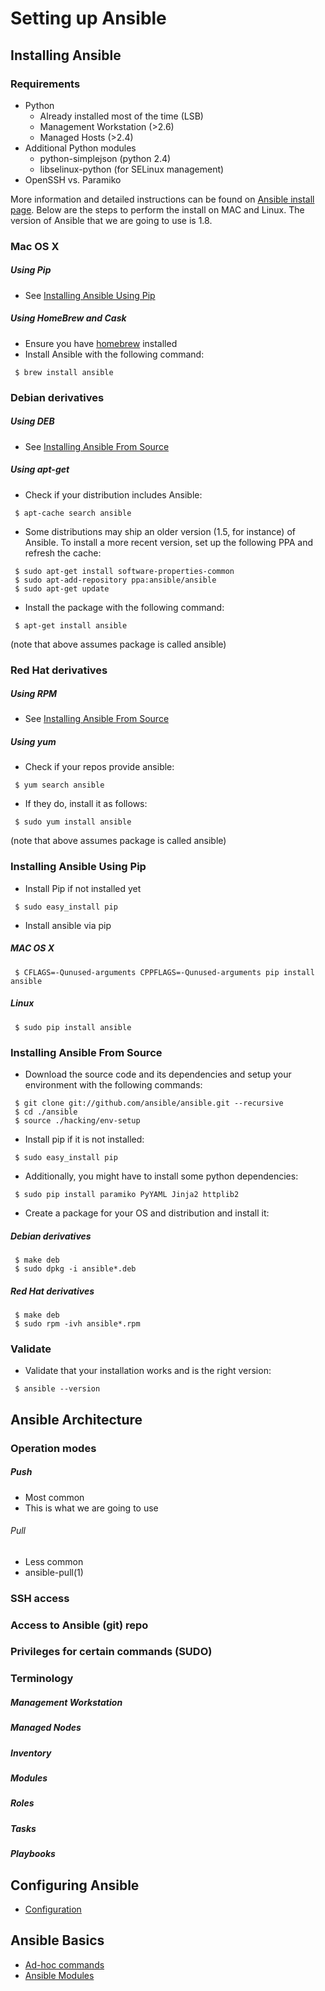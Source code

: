 [homebrew]: http://brew.sh/

[Ansible install page]: http://docs.ansible.com/intro_installation.html
[Ansible source]: https://github.com/ansible/ansible

[Installing Ansible From Source]: ansible_setup.md#installing-ansible-from-source
[Installing Ansible Using Pip]: ansible_setup.md#installing-ansible-using-pip


# Setting up Ansible


## Installing Ansible

### Requirements

* Python
  * Already installed most of the time (LSB)
  * Management Workstation (>2.6)
  * Managed Hosts (>2.4)
* Additional Python modules
  * python-simplejson (python 2.4)
  * libselinux-python (for SELinux management)
* OpenSSH vs. Paramiko

More information and detailed instructions can be found on [Ansible install page]. Below are the steps to perform the install on MAC and Linux. The version of Ansible that we are going to use is 1.8.

### Mac OS X

##### Using Pip

* See [Installing Ansible Using Pip]
 
##### Using HomeBrew and Cask

* Ensure you have [homebrew] installed  
* Install Ansible with the following command:   

```
 $ brew install ansible
``` 

### Debian derivatives

##### Using DEB

* See [Installing Ansible From Source]

##### Using apt-get

* Check if your distribution includes Ansible:  

```
 $ apt-cache search ansible
```

* Some distributions may ship an older version (1.5, for instance) of Ansible. To install a more recent version, set up the following PPA and refresh the cache:  

```
 $ sudo apt-get install software-properties-common
 $ sudo apt-add-repository ppa:ansible/ansible
 $ sudo apt-get update
``` 
  
* Install the package with the following command:  

```
 $ apt-get install ansible
```

  (note that above assumes package is called ansible)


### Red Hat derivatives

##### Using RPM

* See [Installing Ansible From Source]

##### Using yum

* Check if your repos provide ansible:  

``` 
 $ yum search ansible
```
  
* If they do, install it as follows:  

```
 $ sudo yum install ansible
```
  
  (note that above assumes package is called ansible)


### Installing Ansible Using Pip

* Install Pip if not installed yet

```
 $ sudo easy_install pip
```

* Install ansible via pip

##### MAC OS X

```
 $ CFLAGS=-Qunused-arguments CPPFLAGS=-Qunused-arguments pip install ansible
```

##### Linux

```
 $ sudo pip install ansible
```

### Installing Ansible From Source

* Download the source code and its dependencies and setup your environment with the following commands:  

```
 $ git clone git://github.com/ansible/ansible.git --recursive
 $ cd ./ansible
 $ source ./hacking/env-setup
```
* Install pip if it is not installed:  

```
 $ sudo easy_install pip
```
* Additionally, you might have to install some python dependencies:  

```
 $ sudo pip install paramiko PyYAML Jinja2 httplib2
```
* Create a package for your OS and distribution and install it:
 
##### Debian derivatives  
``` 
 $ make deb
 $ sudo dpkg -i ansible*.deb
```

##### Red Hat derivatives
```
 $ make deb
 $ sudo rpm -ivh ansible*.rpm
```

### Validate

* Validate that your installation works and is the right version:  

```
 $ ansible --version
```


## Ansible Architecture

### Operation modes

##### Push
* Most common
* This is what we are going to use

###### Pull
* Less common
* ansible-pull(1)

### SSH access

### Access to Ansible (git) repo

### Privileges for certain commands (SUDO)

### Terminology

##### Management Workstation

##### Managed Nodes

##### Inventory

##### Modules

##### Roles

##### Tasks

##### Playbooks


## Configuring Ansible

* [Configuration](https://github.com/robertbarabas/tutorials/Ansible_configuration.md)

## Ansible Basics

* [Ad-hoc commands](https://github.com/robertbarabas/tutorials/Ansible_adhoc.md)
* [Ansible Modules](https://github.com/robertbarabas/tutorials/Ansible_modules.md)


